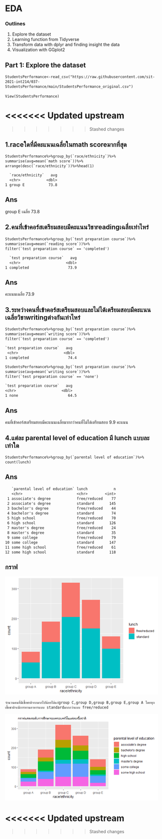 # EDA
### Outlines
1. Explore the dataset
2. Learning function from Tidyverse
3. Transform data with dplyr and finding insight the data
4. Visualization with GGplot2

## Part 1: Explore the dataset
```
StudentsPerformance<-read_csv("https://raw.githubusercontent.com/sit-2021-int214/037-StudentsPerformance/main/StudentsPerformance_original.csv")

View(StudentsPerformance)

```

<<<<<<< Updated upstream
=======






>>>>>>> Stashed changes
## 1.raceใดที่มีคะแนนเฉลี่ยในmath scoreมากที่สุด
```
StudentsPerformance%>%group_by(`race/ethnicity`)%>%
summarise(avg=mean(`math score`))%>%
arrange(desc(`race/ethnicity`))%>%head(1)
```

```
  `race/ethnicity`   avg
  <chr>            <dbl>
1 group E           73.8
```
## Ans
group E เฉลี่ย 73.8

## 2.คนที่เข้าคอร์สเตรียมสอบมีคะแนนวิชาreadingเฉลี่ยเท่าไหร่
```
StudentsPerformance%>%group_by(`test preparation course`)%>%
summarise(avg=mean(`reading score`))%>%  
filter(`test preparation course` == 'completed')  
```
```
  `test preparation course`   avg
  <chr>                     <dbl>
1 completed                  73.9
```
## Ans
คะแนนเฉลี่ย 73.9



## 3.ระหว่างคนที่เข้าคอร์สเตรียมสอบและไม่ได้เตรียมสอบมีคะแนนเฉลี่ยวิชาwritingต่างกันเท่าไหร่

```
StudentsPerformance%>%group_by(`test preparation course`)%>%
summarise(avg=mean(`writing score`))%>%  
filter(`test preparation course` == 'completed')  
```

```
`test preparation course`   avg
 <chr>                     <dbl>
1 completed                  74.4  
```

```
StudentsPerformance%>%group_by(`test preparation course`)%>%
summarise(avg=mean(`writing score`))%>%  
filter(`test preparation course` == 'none')
``` 

```
`test preparation course`   avg
<chr>                     <dbl>
1 none                       64.5
```
## Ans
คนที่เข้าคอร์สเตรียมสอบมีคะแนนเฉลี่ยมากกว่าคนที่ไม่ได้เตรียมสอบ 9.9 คะแนน

  

## 4.แต่ละ parental level of education มี lunch แบบละเท่าใด 
```
StudentsPerformance%>%group_by(`parental level of education`)%>%
count(lunch)  
```
## Ans

```
   `parental level of education` lunch            n
   <chr>                         <chr>        <int>
 1 associate's degree            free/reduced    77
 2 associate's degree            standard       145
 3 bachelor's degree             free/reduced    44
 4 bachelor's degree             standard        74
 5 high school                   free/reduced    70
 6 high school                   standard       126
 7 master's degree               free/reduced    24
 8 master's degree               standard        35
 9 some college                  free/reduced    79
10 some college                  standard       147
11 some high school              free/reduced    61
12 some high school              standard       118
```

## กราฟ


![graph 1](graph1.png)

```
จำนวนคนที่มีเชื้อชาติจากมากไปน้อยได้แก่group C,group D,group B,group E,group A โดยทุกเชื้อชาติจะมีการทานอาหารแบบ standardมากกว่าแบบ free/reduced

```
![graph 2](graph2.png)

<<<<<<< Updated upstream
=======




>>>>>>> Stashed changes
